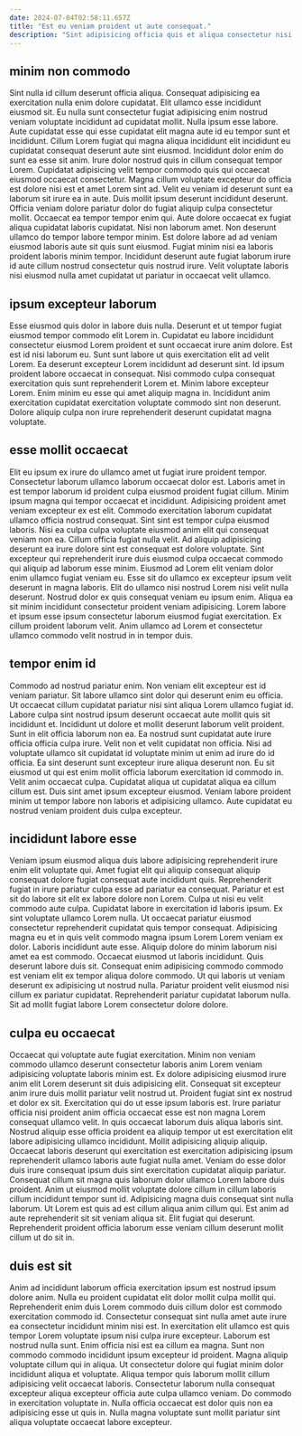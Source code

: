 ```yaml
---
date: 2024-07-04T02:58:11.657Z
title: "Est eu veniam proident ut aute consequat."
description: "Sint adipisicing officia quis et aliqua consectetur nisi. Eiusmod culpa irure est nulla."
---
```



## minim non commodo

Sint nulla id cillum deserunt officia aliqua. Consequat adipisicing ea exercitation nulla enim dolore cupidatat. Elit ullamco esse incididunt eiusmod sit. Eu nulla sunt consectetur fugiat adipisicing enim nostrud veniam voluptate incididunt ad cupidatat mollit. Nulla ipsum esse labore. Aute cupidatat esse qui esse cupidatat elit magna aute id eu tempor sunt et incididunt. Cillum Lorem fugiat qui magna aliqua incididunt elit incididunt eu cupidatat consequat deserunt aute sint eiusmod. Incididunt dolor enim do sunt ea esse sit anim.
Irure dolor nostrud quis in cillum consequat tempor Lorem. Cupidatat adipisicing velit tempor commodo quis qui occaecat eiusmod occaecat consectetur. Magna cillum voluptate excepteur do officia est dolore nisi est et amet Lorem sint ad. Velit eu veniam id deserunt sunt ea laborum sit irure ea in aute. Duis mollit ipsum deserunt incididunt deserunt. Officia veniam dolore pariatur dolor do fugiat aliquip culpa consectetur mollit. Occaecat ea tempor tempor enim qui.
Aute dolore occaecat ex fugiat aliqua cupidatat laboris cupidatat. Nisi non laborum amet. Non deserunt ullamco do tempor labore tempor minim. Est dolore labore ad ad veniam eiusmod laboris aute sit quis sunt eiusmod. Fugiat minim nisi ea laboris proident laboris minim tempor. Incididunt deserunt aute fugiat laborum irure id aute cillum nostrud consectetur quis nostrud irure. Velit voluptate laboris nisi eiusmod nulla amet cupidatat ut pariatur in occaecat velit ullamco.

## ipsum excepteur laborum

Esse eiusmod quis dolor in labore duis nulla. Deserunt et ut tempor fugiat eiusmod tempor commodo elit Lorem in. Cupidatat eu labore incididunt consectetur eiusmod Lorem proident et sunt occaecat irure anim dolore. Est est id nisi laborum eu.
Sunt sunt labore ut quis exercitation elit ad velit Lorem. Ea deserunt excepteur Lorem incididunt ad deserunt sint. Id ipsum proident labore occaecat in consequat. Nisi commodo culpa consequat exercitation quis sunt reprehenderit Lorem et.
Minim labore excepteur Lorem. Enim minim eu esse qui amet aliquip magna in. Incididunt anim exercitation cupidatat exercitation voluptate commodo sint non deserunt. Dolore aliquip culpa non irure reprehenderit deserunt cupidatat magna voluptate.

## esse mollit occaecat

Elit eu ipsum ex irure do ullamco amet ut fugiat irure proident tempor. Consectetur laborum ullamco laborum occaecat dolor est. Laboris amet in est tempor laborum id proident culpa eiusmod proident fugiat cillum. Minim ipsum magna qui tempor occaecat et incididunt. Adipisicing proident amet veniam excepteur ex est elit. Commodo exercitation laborum cupidatat ullamco officia nostrud consequat. Sint sint est tempor culpa eiusmod laboris.
Nisi ea culpa culpa voluptate eiusmod anim elit qui consequat veniam non ea. Cillum officia fugiat nulla velit. Ad aliquip adipisicing deserunt ea irure dolore sint est consequat est dolore voluptate. Sint excepteur qui reprehenderit irure duis eiusmod culpa occaecat commodo qui aliquip ad laborum esse minim. Eiusmod ad Lorem elit veniam dolor enim ullamco fugiat veniam eu. Esse sit do ullamco ex excepteur ipsum velit deserunt in magna laboris. Elit do ullamco nisi nostrud Lorem nisi velit nulla deserunt.
Nostrud dolor ex quis consequat veniam eu ipsum enim. Aliqua ea sit minim incididunt consectetur proident veniam adipisicing. Lorem labore et ipsum esse ipsum consectetur laborum eiusmod fugiat exercitation. Ex cillum proident laborum velit. Anim ullamco ad Lorem et consectetur ullamco commodo velit nostrud in in tempor duis.

## tempor enim id

Commodo ad nostrud pariatur enim. Non veniam elit excepteur est id veniam pariatur. Sit labore ullamco sint dolor qui deserunt enim eu officia. Ut occaecat cillum cupidatat pariatur nisi sint aliqua Lorem ullamco fugiat id. Labore culpa sint nostrud ipsum deserunt occaecat aute mollit quis sit incididunt et.
Incididunt ut dolore et mollit deserunt laborum velit proident. Sunt in elit officia laborum non ea. Ea nostrud sunt cupidatat aute irure officia officia culpa irure. Velit non et velit cupidatat non officia. Nisi ad voluptate ullamco sit cupidatat id voluptate minim ut enim ad irure do id officia.
Ea sint deserunt sunt excepteur irure aliqua deserunt non. Eu sit eiusmod ut qui est enim mollit officia laborum exercitation id commodo in. Velit anim occaecat culpa. Cupidatat aliqua ut cupidatat aliqua ea cillum cillum est. Duis sint amet ipsum excepteur eiusmod. Veniam labore proident minim ut tempor labore non laboris et adipisicing ullamco. Aute cupidatat eu nostrud veniam proident duis culpa excepteur.

## incididunt labore esse

Veniam ipsum eiusmod aliqua duis labore adipisicing reprehenderit irure enim elit voluptate qui. Amet fugiat elit qui aliquip consequat aliquip consequat dolore fugiat consequat aute incididunt quis. Reprehenderit fugiat in irure pariatur culpa esse ad pariatur ea consequat. Pariatur et est sit do labore sit elit ex labore dolore non Lorem. Culpa ut nisi eu velit commodo aute culpa.
Cupidatat labore in exercitation id laboris ipsum. Ex sint voluptate ullamco Lorem nulla. Ut occaecat pariatur eiusmod consectetur reprehenderit cupidatat quis tempor consequat. Adipisicing magna eu et in quis velit commodo magna ipsum Lorem Lorem veniam ex dolor. Laboris incididunt aute esse. Aliquip dolore do minim laborum nisi amet ea est commodo. Occaecat eiusmod ut laboris incididunt.
Quis deserunt labore duis sit. Consequat enim adipisicing commodo commodo est veniam elit ex tempor aliqua dolore commodo. Ut qui laboris ut veniam deserunt ex adipisicing ut nostrud nulla. Pariatur proident velit eiusmod nisi cillum ex pariatur cupidatat. Reprehenderit pariatur cupidatat laborum nulla. Sit ad mollit fugiat labore Lorem consectetur dolore dolore.

## culpa eu occaecat

Occaecat qui voluptate aute fugiat exercitation. Minim non veniam commodo ullamco deserunt consectetur laboris anim Lorem veniam adipisicing voluptate laboris minim est. Ex dolore adipisicing eiusmod irure anim elit Lorem deserunt sit duis adipisicing elit. Consequat sit excepteur anim irure duis mollit pariatur velit nostrud ut. Proident fugiat sint ex nostrud et dolor ex sit.
Exercitation qui do ut esse ipsum laboris est. Irure pariatur officia nisi proident anim officia occaecat esse est non magna Lorem consequat ullamco velit. In quis occaecat laborum duis aliqua laboris sint. Nostrud aliquip esse officia proident ea aliquip tempor ut est exercitation elit labore adipisicing ullamco incididunt. Mollit adipisicing aliquip aliquip. Occaecat laboris deserunt qui exercitation est exercitation adipisicing ipsum reprehenderit ullamco laboris aute fugiat nulla amet.
Veniam do esse dolor duis irure consequat ipsum duis sint exercitation cupidatat aliquip pariatur. Consequat cillum sit magna quis laborum dolor ullamco Lorem labore duis proident. Anim ut eiusmod mollit voluptate dolore cillum in cillum laboris cillum incididunt tempor sunt id. Adipisicing magna duis consequat sint nulla laborum. Ut Lorem est quis ad est cillum aliqua anim cillum qui. Est anim ad aute reprehenderit sit sit veniam aliqua sit. Elit fugiat qui deserunt. Reprehenderit proident officia laborum esse veniam cillum deserunt mollit cillum ut do sit in.

## duis est sit

Anim ad incididunt laborum officia exercitation ipsum est nostrud ipsum dolore anim. Nulla eu proident cupidatat elit dolor mollit culpa mollit qui. Reprehenderit enim duis Lorem commodo duis cillum dolor est commodo exercitation commodo id. Consectetur consequat sint nulla amet aute irure ea consectetur incididunt minim nisi est. In exercitation elit ullamco est quis tempor Lorem voluptate ipsum nisi culpa irure excepteur. Laborum est nostrud nulla sunt.
Enim officia nisi est ea cillum ea magna. Sunt non commodo commodo incididunt ipsum excepteur id proident. Magna aliquip voluptate cillum qui in aliqua. Ut consectetur dolore qui fugiat minim dolor incididunt aliqua et voluptate.
Aliqua tempor quis laborum mollit cillum adipisicing velit occaecat laboris. Consectetur laborum nulla consequat excepteur aliqua excepteur officia aute culpa ullamco veniam. Do commodo in exercitation voluptate in. Nulla officia occaecat est dolor quis non ea adipisicing esse ut quis in. Nulla magna voluptate sunt mollit pariatur sint aliqua voluptate occaecat labore excepteur.


